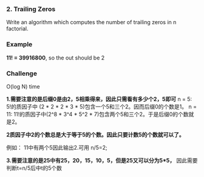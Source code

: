 ### 2. Trailing Zeros

Write an algorithm which computes the number of trailing zeros in n factorial.

### Example

**11! = 39916800**, so the out should be 2

### Challenge

O(log N) time

**1.需要注意的是后缀0是由2，5相乘得来，因此只需看有多少个2，5即可** 
n = 5: 5!的质因子中 (2 * 2 * 2 * 3 * 5)包含一个5和三个2。因而后缀0的个数是1。 
n = 11: 11!的质因子中(2^8 * 3^4 * 5^2 * 7)包含两个5和三个2。于是后缀0的个数就是2。

**2质因子中2的个数总是大于等于5的个数。因此只要计数5的个数就可以了。**

例如： 11中有两个5因此输出2.可用 n/5=2;

**3.需要注意的是25中有25，20，15，10，5，但是25又可以分为5\*5，** 
因此需要判断t=n/5后中t的5个数

```java

```

